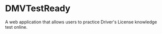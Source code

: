# DMVTestReady
A web application that allows users to practice Driver's License knowledge test online.
